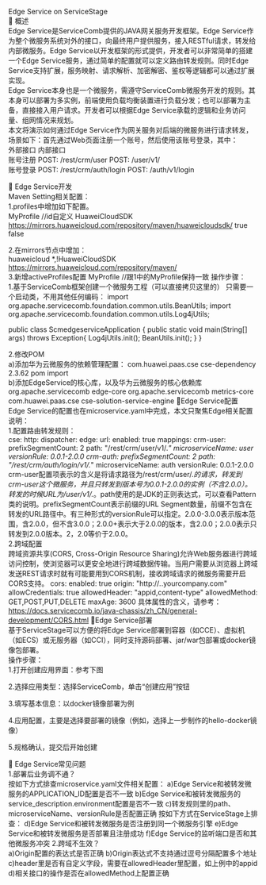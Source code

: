 Edge Service on ServiceStage  
	概述  
Edge Service是ServiceComb提供的JAVA网关服务开发框架。Edge Service作为整个微服务系统对外的接口，向最终用户提供服务，接入RESTful请求，转发给内部微服务。Edge Service以开发框架的形式提供，开发者可以非常简单的搭建一个Edge Service服务，通过简单的配置就可以定义路由转发规则。同时Edge Service支持扩展，服务映射、请求解析、加密解密、鉴权等逻辑都可以通过扩展实现。  
Edge Service本身也是一个微服务，需遵守ServiceComb微服务开发的规则。其本身可以部署为多实例，前端使用负载均衡装置进行负载分发；也可以部署为主备，直接接入用户请求。开发者可以根据Edge Service承载的逻辑和业务访问量、组网情况来规划。  
本文将演示如何通过Edge Service作为网关服务对后端的微服务进行请求转发，场景如下：首先通过Web页面注册一个账号，然后使用该账号登录，其中：  
	外部接口	内部接口  
账号注册	POST: /rest/crm/user	POST: /user/v1/  
账号登录	POST: /rest/crm/auth/login	POST: /auth/v1/login  
 

	Edge Service开发  
Maven Setting相关配置：  
1.profiles中增加如下配置。  
<profile>
    <id>MyProfile</id>   //id自定义
    <repositories>
        <repository>
            <id>HuaweiCloudSDK</id>
            <url>https://mirrors.huaweicloud.com/repository/maven/huaweicloudsdk/</url>
            <releases>
                <enabled>true</enabled>
            </releases>
            <snapshots>
                <enabled>false</enabled>
            </snapshots>
        </repository>
    </repositories>
</profile>
  
2.在mirrors节点中增加：  
<mirror>
    <id>huaweicloud</id>
    <mirrorOf>*,!HuaweiCloudSDK</mirrorOf>
    <url>https://mirrors.huaweicloud.com/repository/maven/</url>
</mirror>  
3.新增activeProfiles配置
<activeProfiles>
    <activeProfile>MyProfile</activeProfile>   //跟1中的MyProfile保持一致
</activeProfiles>
操作步骤：  
1.基于ServiceComb框架创建一个微服务工程（可以直接拷贝这里的）
只需要一个启动类，不用其他任何编码：
import org.apache.servicecomb.foundation.common.utils.BeanUtils;
import org.apache.servicecomb.foundation.common.utils.Log4jUtils;

public class ScmedgeserviceApplication {
	public static void main(String[] args) throws Exception{
	    Log4jUtils.init();
	    BeanUtils.init();
	}
}
  
2.修改POM  
a)添加华为云微服务的依赖管理配置：
  <dependencyManagement>
    <dependencies>
      <dependency>
        <groupId>com.huawei.paas.cse</groupId>
        <artifactId>cse-dependency</artifactId>
        <version>2.3.62</version>
        <type>pom</type>
        <scope>import</scope>
      </dependency>
</dependencies>
</dependencyManagement>  
b)添加EdgeService的核心库，以及华为云微服务的核心依赖库  
<dependencies>
    <dependency>
      <groupId>org.apache.servicecomb</groupId>
      <artifactId>edge-core</artifactId>
    </dependency>
    <dependency>
      <groupId>org.apache.servicecomb</groupId>
      <artifactId>metrics-core</artifactId>
    </dependency>
    <dependency>
      <groupId>com.huawei.paas.cse</groupId>
      <artifactId>cse-solution-service-engine</artifactId>
    </dependency>
  </dependencies>
Edge Service配置  
Edge Service的配置也在microservice.yaml中完成，本文只聚焦Edge相关配置说明：  
1.配置路由转发规则：  
cse:
  http:
    dispatcher:
      edge:
        url:
          enabled: true
          mappings:
            crm-user:
              prefixSegmentCount: 2
              path: "/rest/crm/user/v1/.*"
              microserviceName: user
              versionRule: 0.0.1-2.0.0
            crm-auth:
              prefixSegmentCount: 2
              path: "/rest/crm/auth/login/v1/.*"
              microserviceName: auth
              versionRule: 0.0.1-2.0.0
crm-user配置项表示的含义是将请求路径为/rest/crm/user/.*的请求，转发到crm-user这个微服务，并且只转发到版本号为0.0.1-2.0.0的实例（不含2.0.0）。转发的时候URL为/user/v1/.*。path使用的是JDK的正则表达式，可以查看Pattern类的说明。prefixSegmentCount表示前缀的URL Segment数量，前缀不包含在转发的URL路径中。有三种形式的versionRule可以指定。2.0.0-3.0.0表示版本范围，含2.0.0，但不含3.0.0；2.0.0+表示大于2.0.0的版本，含2.0.0；2.0.0表示只转发到2.0.0版本。2，2.0等价于2.0.0。  
2.跨域配置  
跨域资源共享(CORS, Cross-Origin Resource Sharing)允许Web服务器进行跨域访问控制，使浏览器可以更安全地进行跨域数据传输。当用户需要从浏览器上跨域发送REST请求时就有可能要用到CORS机制，接收跨域请求的微服务需要开启CORS支持。
cors:
    enabled: true
    origin: "http://*.*.yourcompany.com"
    allowCredentials: true
    allowedHeader: "appid,content-type"
    allowedMethod: GET,POST,PUT,DELETE
maxAge: 3600
		具体属性的含义，请参考：
https://docs.servicecomb.io/java-chassis/zh_CN/general-development/CORS.html
Edge Service部署  
基于ServiceStage可以方便的将Edge Service部署到容器（如CCE）、虚拟机（如ECS）或无服务器（如CCI），同时支持源码部署、jar/war包部署或docker镜像包部署。  
操作步骤：  
1.打开创建应用界面：参考下图  
 
2.选择应用类型：选择ServiceComb，单击“创建应用”按钮  
 
3.填写基本信息：以docker镜像部署为例  
 
4.应用配置，主要是选择要部署的镜像（例如，选择上一步制作的hello-docker镜像）  
 
5.规格确认，提交后开始创建  
 
 
	Edge Service常见问题  
1.部署后业务调不通？  
按如下方式排查microservice.yaml文件相关配置：
a)Edge Service和被转发微服务的APPLICATION_ID配置是否不一致
b)Edge Service和被转发微服务的service_description.environment配置是否不一致
c)转发规则里的path、microserviceName、versionRule是否配置正确
按如下方式在ServiceStage上排查：
d)Edge Service和被转发微服务是否注册到同一个微服务引擎
e)Edge Service和被转发微服务是否部署且注册成功
f)Edge Service的监听端口是否和其他微服务冲突
2.跨域不生效？  
a)Origin配置的表达式是否正确
b)Origin表达式不支持通过逗号分隔配置多个地址
c)header里是否有自定义字段，需要在allowedHeader里配置，如上例中的appid
d)相关接口的操作是否在allowedMethod上配置正确
